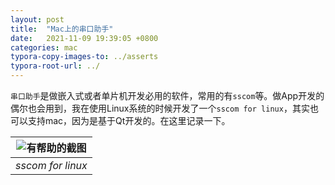```yaml
---
layout: post
title:  "Mac上的串口助手"
date:   2021-11-09 19:39:05 +0800
categories: mac
typora-copy-images-to: ../asserts
typora-root-url: ../
---
```


`串口助手`是做嵌入式或者单片机开发必用的软件，常用的有`sscom`等。做App开发的偶尔也会用到，我在使用Linux系统的时候开发了一个`sscom for linux`，其实也可以支持mac，因为是基于Qt开发的。在这里记录一下。

| ![有帮助的截图](https://github.com/kangear/sscom/blob/master/assert/sscom_for_linux_0.2.png?raw=true) | 
|:--:| 
| *sscom for linux* |

